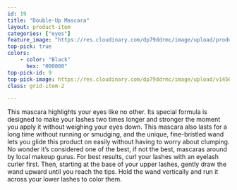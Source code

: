 ```yaml
---
id: 19
title: "Double-Up Mascara"
layout: product-item
categories: ["eyes"]
feature_image: "https://res.cloudinary.com/dp79ddrmc/image/upload/products/doubleUpMascara.jpg"
top-pick: true
colors:
    - color: "Black"
      hex: "000000"
top-pick-id: 9
top-pick-image: https://res.cloudinary.com/dp79ddrmc/image/upload/v1456804124/top-pick/doubleUpMascara.jpg
class: grid-item-2

---
```

This mascara highlights your eyes like no other. Its special formula is designed to make your lashes two times longer and stronger the moment you apply it without weighing your eyes down. This mascara also lasts for a long time without running or smudging, and the unique, fine-bristled wand lets you glide this product on easily without having to worry about clumping. No wonder it’s considered one of the best, if not the best, mascaras around by local makeup gurus. For best results, curl your lashes with an eyelash curler first. Then, starting at the base of your upper lashes, gently draw the wand upward until you reach the tips. Hold the wand vertically and run it across your lower lashes to color them.